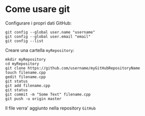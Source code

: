 # Come usare git

Configurare i propri dati GitHub:
```
git config --global user.name "username"
git config --global user.email "email"
git config --list

```

Creare una cartella `myRepository`:

```
mkdir myRepository
cd myRepository
git clone https://github.com/username/myGitHubRepositoryName
touch filename.cpp
gedit filename.cpp
git status
git add filename.cpp
git status 
git commit -m "Some Text" filename.cpp
git push -u origin master
```

Il file verra' aggiunto nella repository `GitHub`
